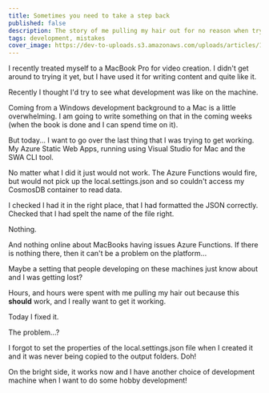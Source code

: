 ```yaml
---
title: Sometimes you need to take a step back
published: false
description: The story of me pulling my hair out for no reason when trying to get a MacBook Pro to run Azure Functions (hint: it was my fault 😅)
tags: development, mistakes 
cover_image: https://dev-to-uploads.s3.amazonaws.com/uploads/articles/1xjgw6wn0dzqjcr1xpgm.png
---
```


I recently treated myself to a MacBook Pro for video creation. I didn't get around to trying it yet, but I have used it for writing content and quite like it.

Recently I thought I'd try to see what development was like on the machine.

Coming from a Windows development background to a Mac is a little overwhelming. I am going to write something on that in the coming weeks (when the book is done and I can spend time on it).

But today... I want to go over the last thing that I was trying to get working. My Azure Static Web Apps, running using Visual Studio for Mac and the SWA CLI tool.

No matter what I did it just would not work. The Azure Functions would fire, but would not pick up the local.settings.json and so couldn't access my CosmosDB container to read data.

I checked I had it in the right place, that I had formatted the JSON correctly. Checked that I had spelt the name of the file right. 

Nothing. 

And nothing online about MacBooks having issues Azure Functions. If there is nothing there, then it can't be a problem on the platform... 

Maybe a setting that people developing on these machines just know about and I was getting lost?

Hours, and hours were spent with me pulling my hair out because this **should** work, and I really want to get it working.

Today I fixed it.

The problem...? 

I forgot to set the properties of the local.settings.json file when I created it and it was never being copied to the output folders. Doh!

On the bright side, it works now and I have another choice of development machine when I want to do some hobby development!

